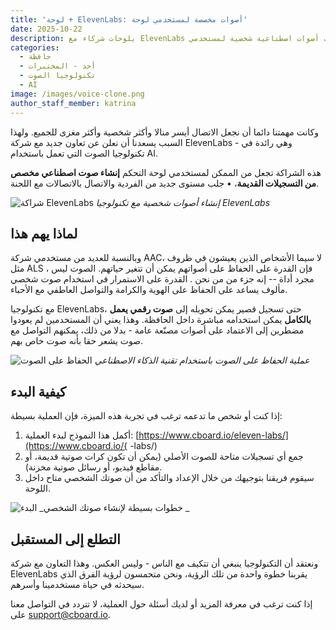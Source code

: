 ```yaml
---
title: 'لوحة + ElevenLabs: أصوات مخصصة لمستخدمي لوحة'
date: 2025-10-22
description: بلوحات شركاء مع ElevenLabs لجلب أصوات اصطناعية شخصية لمستخدمي AAC ، مما يسمح لهم بإنشاء أصوات مخصصة من التسجيلات القديمة.
categories:
  - حافظة
  - أحد - المختبرات
  - تكنولوجيا الصوت
  - AI
image: /images/voice-clone.png
author_staff_member: katrina
---
```


وكانت مهمتنا دائما أن نجعل الاتصال أيسر منالا وأكثر شخصية وأكثر مغزى للجميع. ولهذا السبب يسعدنا أن نعلن عن تعاون جديد مع شركة ElevenLabs - وهي رائدة في تكنولوجيا الصوت التي تعمل باستخدام AI.

هذه الشراكة تجعل من الممكن لمستخدمي لوحة التحكم **إنشاء صوت اصطناعي مخصص من التسجيلات القديمة**، • جلب مستوى جديد من الفردية والاتصال بالاتصالات مع اللجنة.

![شراكة ElevenLabs](/images/elevenlabs-cboard.png) _إنشاء أصوات شخصية مع تكنولوجيا ElevenLabs_

## لماذا يهم هذا

وبالنسبة للعديد من مستخدمي شركة AAC، لا سيما الأشخاص الذين يعيشون في ظروف مثل ALS ، فإن القدرة على الحفاظ على أصواتهم يمكن أن تتغير حياتهم. الصوت ليس مجرد أداة -- إنه جزء من من نحن . القدرة على الاستمرار في استخدام صوت شخصي مألوف يساعد على الحفاظ على الهوية والكرامة والتواصل العاطفي مع الأحباء.

مع تكنولوجيا ElevenLabs، حتى تسجيل قصير يمكن تحويله إلى **صوت رقمي يعمل بالكامل** يمكن استخدامه مباشرة داخل الحافظة. وهذا يعني أن المستخدمين لم يعودوا مضطرين إلى الاعتماد على أصوات مصنّعة عامة - بدلا من ذلك، يمكنهم التواصل مع صوت يشعر حقا بأنه صوت خاص بهم.

![الحفاظ على الصوت](/images/voice-preservation-process.jpg) _عملية الحفاظ على الصوت باستخدام تقنية الذكاء الاصطناعي_

## كيفية البدء

إذا كنت أو شخص ما تدعمه ترغب في تجربة هذه الميزة، فإن العملية بسيطة:

1. أكمل هذا النموذج لبدء العملية: [https://www.cboard.io/eleven-labs/](https://www.cboard.io/{ -labs/)
2. جمع أي تسجيلات متاحة للصوت الأصلي (يمكن أن تكون كرات صوتية قديمة، أو مقاطع فيديو، أو رسائل صوتية مخزنة).
3. سيقوم فريقنا بتوجيهك من خلال الإعداد والتأكد من أن صوتك الشخصي متاح داخل اللوحة.

![البدء](/images/voice-setup-process.jpg) _خطوات بسيطة لإنشاء صوتك الشخصي _

## التطلع إلى المستقبل

ونعتقد أن التكنولوجيا ينبغي أن تتكيف مع الناس - وليس العكس. وهذا التعاون مع شركة ElevenLabs يقربنا خطوة واحدة من تلك الرؤية، ونحن متحمسون لرؤية الفرق الذي سيحدثه في حياة مستخدمينا وأسرهم.

إذا كنت ترغب في معرفة المزيد أو لديك أسئلة حول العملية، لا تتردد في التواصل معنا على support@cboard.io.